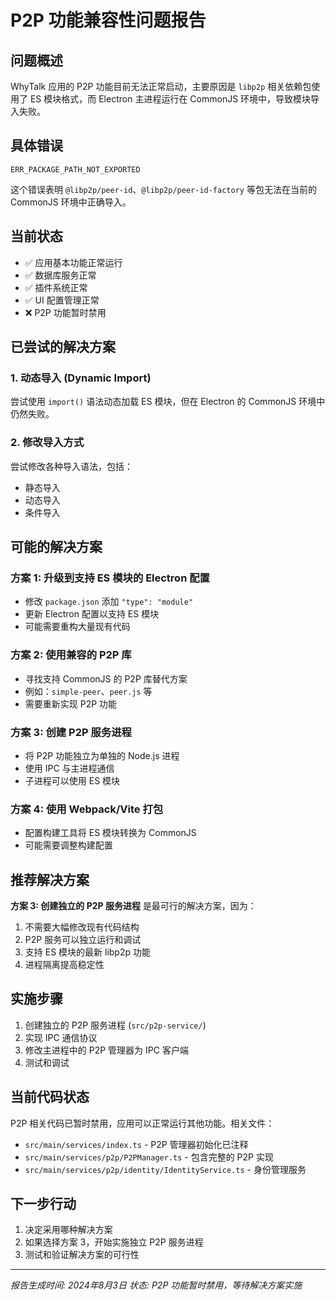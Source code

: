 # P2P 功能兼容性问题报告

## 问题概述

WhyTalk 应用的 P2P 功能目前无法正常启动，主要原因是 `libp2p` 相关依赖包使用了 ES 模块格式，而 Electron 主进程运行在 CommonJS 环境中，导致模块导入失败。

## 具体错误

```
ERR_PACKAGE_PATH_NOT_EXPORTED
```

这个错误表明 `@libp2p/peer-id`、`@libp2p/peer-id-factory` 等包无法在当前的 CommonJS 环境中正确导入。

## 当前状态

- ✅ 应用基本功能正常运行
- ✅ 数据库服务正常
- ✅ 插件系统正常
- ✅ UI 配置管理正常
- ❌ P2P 功能暂时禁用

## 已尝试的解决方案

### 1. 动态导入 (Dynamic Import)
尝试使用 `import()` 语法动态加载 ES 模块，但在 Electron 的 CommonJS 环境中仍然失败。

### 2. 修改导入方式
尝试修改各种导入语法，包括：
- 静态导入
- 动态导入
- 条件导入

## 可能的解决方案

### 方案 1: 升级到支持 ES 模块的 Electron 配置
- 修改 `package.json` 添加 `"type": "module"`
- 更新 Electron 配置以支持 ES 模块
- 可能需要重构大量现有代码

### 方案 2: 使用兼容的 P2P 库
- 寻找支持 CommonJS 的 P2P 库替代方案
- 例如：`simple-peer`、`peer.js` 等
- 需要重新实现 P2P 功能

### 方案 3: 创建 P2P 服务进程
- 将 P2P 功能独立为单独的 Node.js 进程
- 使用 IPC 与主进程通信
- 子进程可以使用 ES 模块

### 方案 4: 使用 Webpack/Vite 打包
- 配置构建工具将 ES 模块转换为 CommonJS
- 可能需要调整构建配置

## 推荐解决方案

**方案 3: 创建独立的 P2P 服务进程** 是最可行的解决方案，因为：

1. 不需要大幅修改现有代码结构
2. P2P 服务可以独立运行和调试
3. 支持 ES 模块的最新 libp2p 功能
4. 进程隔离提高稳定性

## 实施步骤

1. 创建独立的 P2P 服务进程 (`src/p2p-service/`)
2. 实现 IPC 通信协议
3. 修改主进程中的 P2P 管理器为 IPC 客户端
4. 测试和调试

## 当前代码状态

P2P 相关代码已暂时禁用，应用可以正常运行其他功能。相关文件：

- `src/main/services/index.ts` - P2P 管理器初始化已注释
- `src/main/services/p2p/P2PManager.ts` - 包含完整的 P2P 实现
- `src/main/services/p2p/identity/IdentityService.ts` - 身份管理服务

## 下一步行动

1. 决定采用哪种解决方案
2. 如果选择方案 3，开始实施独立 P2P 服务进程
3. 测试和验证解决方案的可行性

---

*报告生成时间: 2024年8月3日*
*状态: P2P 功能暂时禁用，等待解决方案实施*